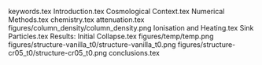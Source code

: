 
keywords.tex
Introduction.tex
Cosmological Context.tex
Numerical Methods.tex
chemistry.tex
attenuation.tex
figures/column_density/column_density.png
Ionisation and Heating.tex
Sink Particles.tex
Results: Initial Collapse.tex
figures/temp/temp.png
figures/structure-vanilla_t0/structure-vanilla_t0.png
figures/structure-cr05_t0/structure-cr05_t0.png
conclusions.tex